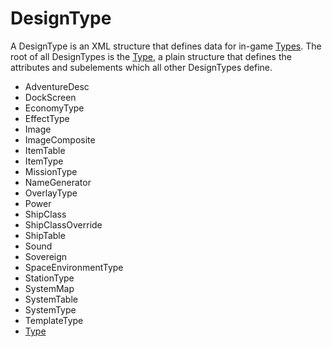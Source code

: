 # DesignType
A DesignType is an XML structure that defines data for in-game [Types](../Types.md). The root of all DesignTypes is the [Type](Type.md), a plain structure that defines the attributes and subelements which all other DesignTypes define.

- AdventureDesc
- DockScreen
- EconomyType
- EffectType
- Image
- ImageComposite
- ItemTable
- ItemType
- MissionType
- NameGenerator
- OverlayType
- Power
- ShipClass
- ShipClassOverride
- ShipTable
- Sound
- Sovereign
- SpaceEnvironmentType
- StationType
- SystemMap
- SystemTable
- SystemType
- TemplateType
- [Type](Type.md)
